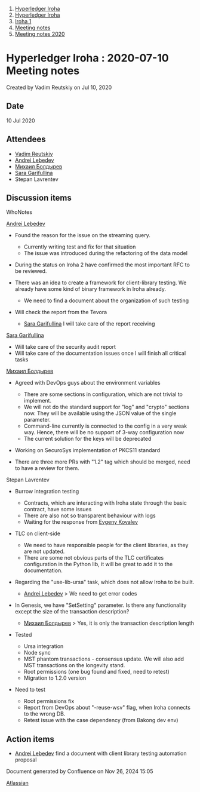 1. [Hyperledger Iroha](index.html)
2. [Hyperledger Iroha](Hyperledger-Iroha_20873224.html)
3. [Iroha 1](Iroha-1_21015959.html)
4. [Meeting notes](Meeting-notes_21016018.html)
5. [Meeting notes 2020](Meeting-notes-2020_21016022.html)

# Hyperledger Iroha : 2020-07-10 Meeting notes

Created by Vadim Reutskiy on Jul 10, 2020

## Date

10 Jul 2020

## Attendees

- [Vadim Reutskiy](https://lf-hyperledger.atlassian.net/wiki/people/5b8d04b72786fb2bf79a7405?ref=confluence)
- [Andrei Lebedev](https://lf-hyperledger.atlassian.net/wiki/people/557058:c02f1b3d-42e6-4519-ba84-2d0476dccbc9?ref=confluence)
- [Михаил Болдырев](https://lf-hyperledger.atlassian.net/wiki/people/557058:584193b8-9303-4b5a-8cb3-8153294c8cc2?ref=confluence)
- [Sara Garifullina](https://lf-hyperledger.atlassian.net/wiki/people/5b6c115b2c9bd83c03707f95?ref=confluence)
- Stepan Lavrentev

## Discussion items

WhoNotes

[Andrei Lebedev](https://lf-hyperledger.atlassian.net/wiki/people/557058:c02f1b3d-42e6-4519-ba84-2d0476dccbc9?ref=confluence)

- Found the reason for the issue on the streaming query.
  
  - Currently writing test and fix for that situation
  - The issue was introduced during the refactoring of the data model
- During the status on Iroha 2 have confirmed the most important RFC to be reviewed.
- There was an idea to create a framework for client-library testing. We already have some kind of binary framework in Iroha already.
  
  - We need to find a document about the organization of such testing
- Will check the report from the Tevora
  
  - [Sara Garifullina](https://lf-hyperledger.atlassian.net/wiki/people/5b6c115b2c9bd83c03707f95?ref=confluence) I will take care of the report receiving

[Sara Garifullina](https://lf-hyperledger.atlassian.net/wiki/people/5b6c115b2c9bd83c03707f95?ref=confluence)

- Will take care of the security audit report
- Will take care of the documentation issues once I will finish all critical tasks

[Михаил Болдырев](https://lf-hyperledger.atlassian.net/wiki/people/557058:584193b8-9303-4b5a-8cb3-8153294c8cc2?ref=confluence)

- Agreed with DevOps guys about the environment variables
  
  - There are some sections in configuration, which are not trivial to implement.
  - We will not do the standard support for "log" and "crypto" sections now. They will be available using the JSON value of the single parameter.
  - Command-line currently is connected to the config in a very weak way. Hence, there will be no support of 3-way configuration now
  - The current solution for the keys will be deprecated
- Working on SecuroSys implementation of PKCS11 standard
- There are three more PRs with "1.2" tag which should be merged, need to have a review for them.

Stepan Lavrentev

- Burrow integration testing
  
  - Contracts, which are interacting with Iroha state through the basic contract, have some issues
  - There are also not so transparent behaviour with logs
  - Waiting for the response from [Evgeny Kovalev](https://lf-hyperledger.atlassian.net/wiki/people/712020:594f9075-4294-4635-bee5-2184c91eb7b6?ref=confluence)
- TLC on client-side
  
  - We need to have responsible people for the client libraries, as they are not updated.
  - There are some not obvious parts of the TLC certificates configuration in the Python lib, it will be great to add it to the documentation.
- Regarding the "use-lib-ursa" task, which does not allow Iroha to be built.
  
  - [Andrei Lebedev](https://lf-hyperledger.atlassian.net/wiki/people/557058:c02f1b3d-42e6-4519-ba84-2d0476dccbc9?ref=confluence) &gt; We need to get error codes
- In Genesis, we have "SetSetting" parameter. Is there any functionality except the size of the transaction description?
  
  - [Михаил Болдырев](https://lf-hyperledger.atlassian.net/wiki/people/557058:584193b8-9303-4b5a-8cb3-8153294c8cc2?ref=confluence) &gt; Yes, it is only the transaction description length
- Tested
  
  - Ursa integration
  - Node sync
  - MST phantom transactions - consensus update. We will also add MST transactions on the longevity stand.
  - Root permissions (one bug found and fixed, need to retest)
  - Migration to 1.2.0 version
- Need to test
  
  - Root permissions fix
  - Report from DevOps about "-reuse-wsv" flag, when Iroha connects to the wrong DB.
  - Retest issue with the case dependency (from Bakong dev env)

## Action items

- [Andrei Lebedev](https://lf-hyperledger.atlassian.net/wiki/people/557058:c02f1b3d-42e6-4519-ba84-2d0476dccbc9?ref=confluence) find a document with client library testing automation proposal

Document generated by Confluence on Nov 26, 2024 15:05

[Atlassian](http://www.atlassian.com/)

